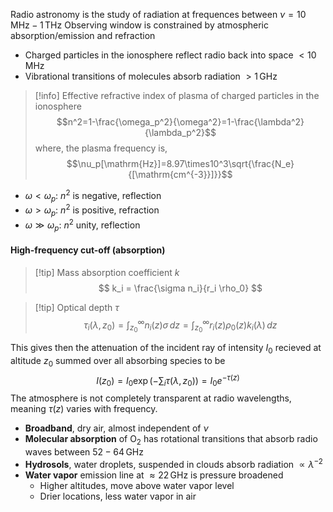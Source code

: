 Radio astronomy is the study of radiation at frequences between $\nu = 10\, \mathrm{MHz} - 1\, \mathrm{THz}$
Observing window is constrained by atmospheric absorption/emission and refraction
- Charged particles in the ionosphere reflect radio back into space $<10\, \mathrm{MHz}$
- Vibrational transitions of molecules absorb radiation $>1\,\mathrm{GHz}$

>[!info] Effective refractive index of plasma of charged particles in the ionosphere
>$$n^2=1-\frac{\omega_p^2}{\omega^2}=1-\frac{\lambda^2}{\lambda_p^2}$$
>where, the plasma frequency is, $$\nu_p[\mathrm{Hz}]=8.97\times10^3\sqrt{\frac{N_e}{[\mathrm{cm^{-3}}]}}$$

- $\omega<\omega_p$: $n^2$ is negative, reflection
- $\omega>\omega_p$: $n^2$ is positive, refraction
- $\omega\gg\omega_p$: $n^2$ unity, reflection

#### High-frequency cut-off (absorption)

>[!tip] Mass absorption coefficient $k$
>$$ k_i = \frac{\sigma n_i}{r_i \rho_0} $$

>[!tip] Optical depth $\tau$
>$$\tau_i(\lambda, z_0) = \int_{z_0}^\infty n_i(z)\sigma\, dz = \int_{z_0}^\infty r_i(z) \rho_0(z) k_i(\lambda)\, dz$$

This gives then the attenuation of the incident ray of intensity $I_0$ recieved at altitude $z_0$ summed over all absorbing species to be $$I(z_0)=I_0\exp\left(-\sum_i \tau(\lambda, z_0)\right)=I_0e^{-\tau(z)}$$
The atmosphere is not completely transparent at radio wavelengths, meaning $\tau(z)$ varies with frequency.
- **Broadband**, dry air, almost independent of $\nu$
- **Molecular absorption** of $\mathrm{O}_2$ has rotational transitions that absorb radio waves between $52 - 64\, \mathrm{GHz}$
- **Hydrosols**, water droplets, suspended in clouds absorb radiation $\propto \lambda^{-2}$ 
- **Water vapor** emission line at $\approx 22\, \mathrm{GHz}$ is pressure broadened
	- Higher altitudes, move above water vapor level
	- Drier locations, less water vapor in air